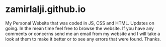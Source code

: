 # zamirlalji.github.io

My Personal Website that was coded in JS, CSS and HTML. Updates on going. In the mean time feel free to browse the website. If you have any comments
or concerns send me an email from my website and I will take a look at them to make it better or to see any errors that were found. Thanks. 
